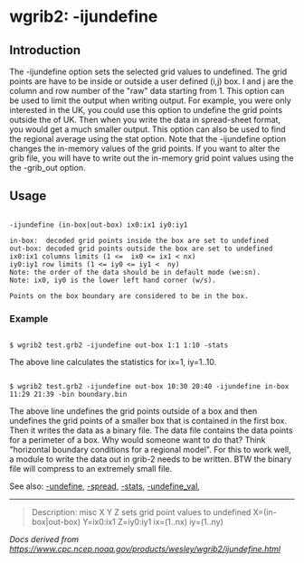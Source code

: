 # wgrib2: -ijundefine

## Introduction

The -ijundefine option sets the
selected grid values to undefined. The grid points are have to be
inside or outside a user defined (i,j) box. I and j are the column
and row number of the "raw" data starting from 1. This option can be
used to limit the output when writing output.
For example, you were only interested in the UK, you could use this
option to undefine the grid points outside the of UK. Then when you write
the data in spread-sheet format, you would get a much smaller output.
This option can also be used to find the regional average using the
stat option. Note that the
-ijundefine option changes the in-memory values
of the grid points. If you want to alter the grib file, you will
have to write out the in-memory grid point values using the
the -grib_out option.

## Usage

```

-ijundefine (in-box|out-box) ix0:ix1 iy0:iy1

in-box:  decoded grid points inside the box are set to undefined
out-box: decoded grid points outside the box are set to undefined
ix0:ix1 columns limits (1 <=  ix0 <= ix1 < nx)
iy0:iy1 row limits (1 <= iy0 <= iy1 <  ny)
Note: the order of the data should be in default mode (we:sn).
Note: ix0, iy0 is the lower left hand corner (w/s).

Points on the box boundary are considered to be in the box.

```

### Example

```

$ wgrib2 test.grb2 -ijundefine out-box 1:1 1:10 -stats

```

The above line calculates the statistics for ix=1, iy=1..10.

```

$ wgrib2 test.grb2 -ijundefine out-box 10:30 20:40 -ijundefine in-box 11:29 21:39 -bin boundary.bin

```

The above line undefines the grid points outside of a box and then undefines the grid points of a smaller
box that is contained in the first box. Then it writes the data as a binary file. The data file contains
the data points for a perimeter of a box. Why would someone want to do that? Think "horizontal boundary
conditions for a regional model". For this to work well, a module to write the data out in grib-2 needs
to be written. BTW the binary file will compress to an extremely small file.

See also:
[-undefine](./undefine.html),
[-spread](./spread.html),
[-stats](./stats.html),
[-undefine_val](./undefine_val.html),

---

> Description: misc X Y Z sets grid point values to undefined X=(in-box|out-box) Y=ix0:ix1 Z=iy0:iy1 ix=(1..nx) iy=(1..ny)

_Docs derived from <https://www.cpc.ncep.noaa.gov/products/wesley/wgrib2/ijundefine.html>_
